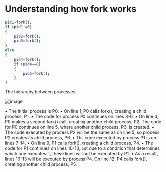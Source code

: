 # Understanding how fork works 

```bash
pid1=fork();
if (pid1!=0)
{
    pid2=fork();
    pid3=fork();
}
else
{
    pid4=fork();
    if (pid4==0)
    {
        pid5=fork();
    }
}
```

The hierarchy between processes

![image](https://github.com/PaolaVlsc/OperatingSystem_ForkThreadsProjects_LINUX/assets/87998374/5ba6a601-91c9-47c8-98b1-a12bf40cad88)






• The initial process is P0.
• On line 1, P0 calls fork(), creating a child process, P1.
• The code for process P0 continues on lines 3-6.
• On line 4, P0 makes a second fork() call, creating another child process, P2. The code for P0 continues on line 5, where another child process, P3, is created.
• The code executed by process P2 will be the same as on line 5, so process P2 creates its child process, P6.
• The code executed by process P1 is on lines 7-14.
• On line 9, P1 calls fork(), creating a child process, P4.
• The code for P1 continues on lines 10-13, but due to a condition that determines which one executes it, these lines will not be executed by P1.
• As a result, lines 10-13 will be executed by process P4. On line 12, P4 calls fork(), creating another child process, P5.
